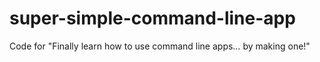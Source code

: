 # super-simple-command-line-app
Code for "Finally learn how to use command line apps… by making one!"
